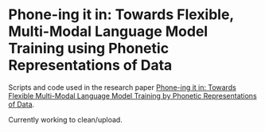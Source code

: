 # Phone-ing it in: Towards Flexible, Multi-Modal Language Model Training using Phonetic Representations of Data 


Scripts and code used in the research paper [Phone-ing it in: Towards Flexible Multi-Modal Language Model Training by Phonetic Representations of Data](https://openreview.net/forum?id=cBDrOuONuhl). 

Currently working to clean/upload. 
